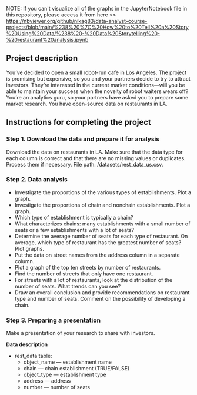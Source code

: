 NOTE: If you can't visualize all of the graphs in the JupyterNotebook file in this repository, please access it from here >>
https://nbviewer.org/github/nikag83/data-analyst-course-projects/blob/main/%238%20%7C%20How%20to%20Tell%20a%20Story%20Using%20Data/%238%20-%20Data%20Storytelling%20-%20restaurant%20analysis.ipynb

## Project description
You’ve decided to open a small robot-run cafe in Los Angeles. The project is promising but expensive, so you and your partners decide to try to attract investors. They’re interested in the current market conditions—will you be able to maintain your success when the novelty of robot waiters wears off?
You’re an analytics guru, so your partners have asked you to prepare some market research. You have open-source data on restaurants in LA.

## Instructions for completing the project

### Step 1. Download the data and prepare it for analysis
Download the data on restaurants in LA. Make sure that the data type for each column is correct and that there are no missing values or duplicates. Process them if necessary. File path: /datasets/rest_data_us.csv.

### Step 2. Data analysis
- Investigate the proportions of the various types of establishments. Plot a graph.
- Investigate the proportions of chain and nonchain establishments. Plot a graph.
- Which type of establishment is typically a chain?
- What characterizes chains: many establishments with a small number of seats or a few establishments with a lot of seats?
- Determine the average number of seats for each type of restaurant. On average, which type of restaurant has the greatest number of seats? Plot graphs.
- Put the data on street names from the address column in a separate column.
- Plot a graph of the top ten streets by number of restaurants.
- Find the number of streets that only have one restaurant.
- For streets with a lot of restaurants, look at the distribution of the number of seats. What trends can you see?
- Draw an overall conclusion and provide recommendations on restaurant type and number of seats. Comment on the possibility of developing a chain. 

### Step 3. Preparing a presentation
Make a presentation of your research to share with investors. 

**Data description**

- rest_data table:
  - object_name — establishment name
  - chain — chain establishment (TRUE/FALSE)
  - object_type — establishment type
  - address — address
  - number — number of seats
